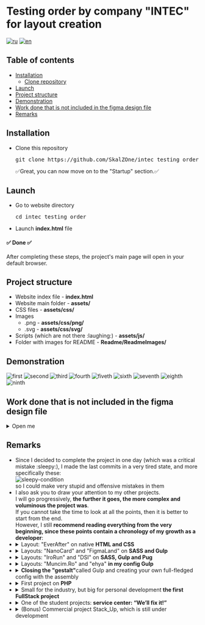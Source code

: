 <!-- Repository name -->
<h1>Testing order by company "INTEC" for layout creation</h1>

<!-- Translates -->
[![ru](https://img.shields.io/badge/lang-ru-blue.svg)](./README_ru.md)
[![en](https://img.shields.io/badge/lang-en-red.svg)](./README.md)

<!-- Table of contents -->
<h2>Table of contents</h2>
<ul>

<!-- Installation -->
<li>
    <a href="#installation">Installation</a>
    <ul>
        <li>
            <a href="#installation-clone">Clone repository</a>
        </li>
    </ul>
</li>

<!-- Launch -->
<li>
    <a href="#launch">Launch</a>
</li>

<!-- Project structure -->
<li>
    <a href="#structure">Project structure</a>
</li>

<!-- Demonstration -->
<li>
    <a href="#demo">Demonstration</a>
</li>

<!-- Work done that is not included in the figma design file -->
<li>
    <a href="#non-figma-work">Work done that is not included in the figma design file</a>
</li>

<!-- Remarks -->
<li>
    <a href="#remark">Remarks</a>
</li>
</ul>


<!-- Installation -->
<h2><a id="installation">Installation</a></h2>
<ul>
<!-- Clone repository -->
<li>
    <a id="installation-clone">Clone this repository</a>
    <pre>git clone https://github.com/SkalZOne/intec_testing_order.git</pre>
</li>

✅Great, you can now move on to the "Startup" section.✅
</ul>

<!-- Launch -->
<h2><a id="launch">Launch</a></h2>
<ul>
    <li>
        Go to website directory
        <pre>cd intec_testing_order</pre>
    </li>
    <li>
        Launch <b>index.html</b> file
    </li>
</ul>
<h4>✅ Done ✅</h4>
After completing these steps, the project's main page will open in your default browser.

<!-- Project structure -->
<h2><a id="structure">Project structure</a></h2>
<ul>
    <li>Website index file - <b>index.html</b></li>
    <li>Website main folder - <b>assets/</b></li>
    <li>CSS files - <b>assets/css/</b></li>
    <li>Images
    <ul>
        <li>.png - <b>assets/css/png/</b></li>
        <li>.svg - <b>assets/css/svg/</b></li>
    </ul>
    </li>
    <li>Scripts (which are not there :laughing:) - <b>assets/js/</b></li>
    <li>Folder with images for README - <b>Readme/ReadmeImages/</b></li>
</ul>

<!-- Demonstration -->
<h2><a id="demo">Demonstration</a></h2>
<img alt="first" src="readme_imgs/first.png">
<img alt="second" src="readme_imgs/second.png">
<img alt="third" src="readme_imgs/third.png">
<img alt="fourth" src="readme_imgs/fourth.png">
<img alt="fiveth" src="readme_imgs/fiveth.png">
<img alt="sixth" src="readme_imgs/sixth.png">
<img alt="seventh" src="readme_imgs/seventh.png">
<img alt="eighth" src="readme_imgs/eighth.png">
<img alt="ninth" src="readme_imgs/ninth.png">

<!-- Work done that is not included in the figma design file -->
<h2><a id="non-figma-work">Work done that is not included in the figma design file</a></h2>
<details>
<summary>Open me</summary>

> [!IMPORTANT]  
> I can do this unauthorized work only on a test task. During actual development, I will always consult in advance.
   
<ul>
<details>
<summary>Added bottom line animation for links in the navigation container</summary>
<img src="readme_imgs/nav_a_animations.png" alt="nav-a-animations"></img>
</details>
<details>
<summary>Added animation when hovering over links in the site footer</summary>
<img src="readme_imgs/footer_links_animations.png" alt="footer-links-animations"></img>
</details>
<details>
<summary>Added animation of the feedback button in the footer of the site</summary>
<img src="readme_imgs/footer_btn_animations.png" alt="footer-btn-animations"></img>
</details>
</ul>
</details>


<!-- Remarks -->
<h2><a id="remark">Remarks</a></h2>
<ul>
    <li>Since I decided to complete the project in one day (which was a critical mistake :sleepy:), I made the last commits in a very tired state, and more specifically these:<br>
    <img alt="sleepy-condition" src="readme_imgs/sleepy_condition.png"><br>
    so I could make very stupid and offensive mistakes in them
    </li>
    <li>
    I also ask you to draw your attention to my other projects. <br> I will go progressively, <b>the further it goes, the more complex and voluminous the project was</b>.<br> If you cannot take the time to look at all the points, then it is better to start from the end. <br> However, I still <b>recommend reading everything from the very beginning, since these points contain a chronology of my growth as a developer</b>:
    </li>
    <li>
        <details>
            <summary>Layout: "EverAfter" on native <b>HTML and CSS</b></summary>
            <b>Tech stack:</b><br>
            <ul>
                <li>HTML</li>
                <li>CSS</li>
            </ul>
            <b>Description:</b><br>
            One of the most basic works, using native HTML and CSS<br>
            <a href="https://github.com/SkalZOne/second_verst">Project link</a>
        </details>
    </li>
    <li>
        <details>
            <summary>Layouts: "NanoCard" and "FigmaLand" on <b>SASS and Gulp</b></summary>
            <b>Tech stack:</b><br>
            <ul>
                <li>HTML</li>
                <li>CSS</li>
                <li>SASS</li>
                <li>Gulp</li>
            </ul>
            <b>Description:</b><br>
            This contains two projects at once, since they are not very different in their stack <br>
            I have already learned the SASS preprocessor and learned the Gulp builder along with it. <br>
            Here we can still see very old and most likely (I don’t remember anymore :sweat_smile:) Gulp configs taken from the Internet<br>
            <a href="https://github.com/SkalZOne/gulp_SASS_first_verst">Project link "NanoCard"</a>
            <br>
            <a href="https://github.com/SkalZOne/Gulp_SASS_Second_Verst">Project link "FigmaLand"</a>
        </details>
    </li>
    <li>
        <details>
            <summary>Layouts: "IroRun" and "DSI" on <b>SASS, Gulp and Pug</b></summary>
            <b>Tech stack:</b><br>
            <ul>
                <li>HTML</li>
                <li>CSS</li>
                <li>SASS</li>
                <li>Gulp</li>
                <li>Pug</li>
            </ul>
            <b>Description:</b><br>
            These are my first projects after learning the Pug<br> preprocessor
            They are also almost indistinguishable from each other, so I decided to put them in one block<br>
            <a href="https://github.com/SkalZOne/GSP_First_Verst">Project link "IroRun"</a>
            <br>
            <a href="https://github.com/SkalZOne/GSP_Second_Verst">Project link "DSI"</a>
        </details>
    </li>
    <li>
        <details>
            <summary>Layouts: "Muncim.Ro" and "ehya" <b>in my config Gulp</b></summary>
            <b>Tech stack:</b><br>
            <ul>
                <li>HTML</li>
                <li>CSS</li>
                <li>SASS</li>
                <li>Gulp</li>
                <li>Pug</li>
            </ul>
            <b>Description:</b><br>
            This project already has its own configs on Gulp, I remember how it took me about 4 days to set it all up and connect it :sweat_smile:<br>
            <a href="https://github.com/SkalZOne/GSPC_First_Verst">Project link "Muncim.Ro"</a>
            <br>
            <a href="https://github.com/SkalZOne/Rew.1-GSPC_First_Verst">Project link "ehya"</a>
        </details>
    </li>
    <li>
        <details>
            <summary><b>Closing the "gestalt"</b>called Gulp and creating your own full-fledged config with the assembly</summary>
            <b>Tech stack:</b><br>
            <ul>
                <li>HTML</li>
                <li>CSS</li>
                <li>SASS</li>
                <li>Gulp</li>
                <li>Pug</li>
            </ul>
            <b>Description:</b><br>
            In this project, I decided to make my own completely self-written Gulp config and implement several invented methods; at that time it was very difficult, because I had to code in JavaScript, which I did not know at all.<br>
            <br>
            After that, I decide to study JavaScript in depth and end up getting so immersed that I study the React.js framework and go freelance, completely giving up on Git.<br>
            <a href="https://github.com/SkalZOne/gulp_default">Project link</a>
        </details>
    </li>
    <li>
        <details>
            <summary>First project on <b>PHP</b></summary>
            <b>Tech stack:</b><br>
            <ul>
                <li>HTML</li>
                <li>CSS</li>
                <li>JavaScript</li>
                <li>MySQL</li>
                <li>PHP</li>
            </ul>
            <b>Description:</b><br>
            After some reflection on the direction of my development as a developer and working as a freelancer, I decide to learn PHP and after that I return to Git not as a front-end, but as a back-end developer and write my first CRUD in PHP <br>
            <a href="https://github.com/SkalZOne/CRUD_PHP">Project link</a>
        </details>
    </li>
    <li>
        <details>
            <summary>Small for the industry, but big for personal development <b>the first FullStack project</b> </summary>
            <b>Tech stack:</b><br>
            <ul>
                <li>TailwindCSS</li>
                <li>Laravel (PHP)</li>
                <li>MySQL</li>
                <li>Next.js (React)</li>
            </ul>
            <b>Description:</b><br>
            My first FullStack project on the <b>Next.js and Laravel frameworks.</b><br>
            <br>
            The project is super simple, but for me it was a big step forward in development.<br>
            <a href="https://github.com/SkalZOne/Fullstack_Laravel-Next">Project link</a>
        </details>
    </li>
    <li>
        <details>
            <summary>One of the student projects: <b>service center: “We’ll fix it!”</b></summary>
            <b>Tech stack:</b><br>
            <ul>
                <li>JavaScript</li>
                <li>Laravel (PHP)</li>
                <li>MySQL</li>
                <li>Docker</li>
            </ul>
            <b>Description:</b><br>
            The project is entirely written in PHP with the Laravel framework.<br>
            <br>
            The following logic was implemented:
            <ul>
                <li>Authorization</li>
                <li>Registration</li>
                <li>Data validation</li>
                <li>Exit</li>
                <li>Deleting an account</li>
                <li>Creating a repair request</li>
                <li>Editing an application</li>
            </ul>
            The first complete documentation for installing the project was written. <br>
            <br>
            There is also a video showing how the site works. <br>
            <a href="https://github.com/SkalZOne/Laravel_ServiceCenter">Project link</a>
        </details>
    </li>
    <li>
        <details>
            <summary>(Bonus) Commercial project Stack_Up, which is still under development</summary>
            <b>Tech stack:</b><br>
            <ul>
                <li>TailwindCSS</li>
                <li>Next.js (React)</li>
                <li>Laravel (PHP)</li>
                <li>MySQL</li>
                <li>Docker</li>
            </ul>
            <b>Description:</b><br>
            The largest project that has been in development for about 4 months.<br>
            A lot of logic has already been implemented, both in the front-end part, for example <b>full parsing and rendering of markdown files</b>, and in the back-end part, for example <b>creating individual filtering classes and interfaces in OOP.</b><br>
            <br>
            Since this is a commercial project, I will only be able to show some parts of the work of this project. <br>
            <br>
            There is both a video demonstrating the operation of this system and a design file in figma, completely designed by me.
        </details>
    </li>
</ul>